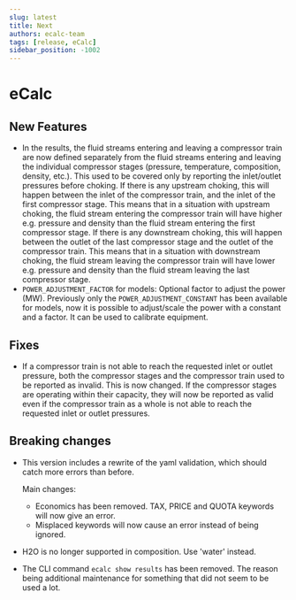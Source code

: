 ```yaml
---
slug: latest
title: Next
authors: ecalc-team
tags: [release, eCalc]
sidebar_position: -1002
---
```


# eCalc



## New Features

- In the results, the fluid streams entering and leaving a compressor train are now defined separately from the fluid 
  streams entering and leaving the individual compressor stages (pressure, temperature, composition, density, etc.).
  This used to be covered only by reporting the inlet/outlet pressures before choking. 
  If there is any upstream choking, this will happen between the inlet of the compressor train, and the inlet of the
  first compressor stage. This means that in a situation with upstream choking, the fluid stream entering the compressor
  train will have higher e.g. pressure and density than the fluid stream entering the first compressor stage. If there
  is any downstream choking, this will happen between the outlet of the last compressor stage and the outlet of the
  compressor train. This means that in a situation with downstream choking, the fluid stream leaving the compressor
  train will have lower e.g. pressure and density than the fluid stream leaving the last compressor stage.
- `POWER_ADJUSTMENT_FACTOR` for models: Optional factor to adjust the power (MW). Previously only the `POWER_ADJUSTMENT_CONSTANT` has been available for models, now it is possible to adjust/scale the power with a constant and a factor. It can be used to calibrate equipment.

## Fixes

- If a compressor train is not able to reach the requested inlet or outlet pressure, both the compressor stages and
  the compressor train used to be reported as invalid. This is now changed. If the compressor stages are operating within
  their capacity, they will now be reported as valid even if the compressor train as a whole is not able to reach
  the requested inlet or outlet pressures.

## Breaking changes

- This version includes a rewrite of the yaml validation, which should catch more errors than before.
    
    Main changes:
    - Economics has been removed. TAX, PRICE and QUOTA keywords will now give an error.
    - Misplaced keywords will now cause an error instead of being ignored.

- H2O is no longer supported in composition. Use 'water' instead.

- The CLI command `ecalc show results` has been removed. The reason being additional maintenance for something that did not seem to be used a lot.
